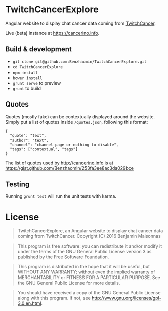 # TwitchCancerExplore

Angular website to display chat cancer data coming from [TwitchCancer](https://github.com/Benzhaomin/TwitchCancer).

Live (beta) instance at https://cancerino.info.

## Build & development

- `git clone git@github.com:Benzhaomin/TwitchCancerExplore.git`
- `cd TwitchCancerExplore`
- `npm install`
- `bower install`
- `grunt serve` to preview
- `grunt` to build

## Quotes

Quotes (mostly fake) can be contextually displayed around the website. Simply put
a list of quotes inside `/quotes.json`, following this format:

```
{
  "quote": "text",
  "author": "text",
  "channel": "channel page or nothing to disable",
  "tags": ["contextual", "tags"]
}
```

The list of quotes used by http://cancerino.info is at https://gist.github.com/Benzhaomin/253fa3ee8ac3da029bce

## Testing

Running `grunt test` will run the unit tests with karma.

# License

> TwitchCancerExplore, an Angular website to display chat cancer data coming from TwitchCancer.
> Copyright (C) 2016 Benjamin Maisonnas

> This program is free software: you can redistribute it and/or modify
it under the terms of the GNU General Public License version 3 as published by
the Free Software Foundation.

> This program is distributed in the hope that it will be useful,
but WITHOUT ANY WARRANTY; without even the implied warranty of
MERCHANTABILITY or FITNESS FOR A PARTICULAR PURPOSE.  See the
GNU General Public License for more details.

> You should have received a copy of the GNU General Public License
along with this program.  If not, see <http://www.gnu.org/licenses/gpl-3.0.en.html>.
